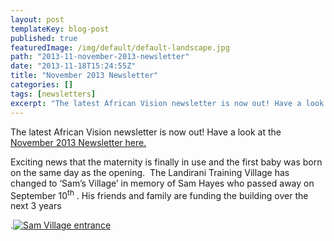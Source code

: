 ```yaml
---
layout: post
templateKey: blog-post
published: true
featuredImage: /img/default/default-landscape.jpg
path: "2013-11-november-2013-newsletter"
date: "2013-11-18T15:24:55Z"
title: "November 2013 Newsletter"
categories: []
tags: [newsletters]
excerpt: "The latest African Vision newsletter is now out! Have a look at the November 2013 Newsletter here.E..."
---
```


The latest African Vision newsletter is now out! Have a look at the [November 2013 Newsletter here.](https://f000.backblazeb2.com/file/avm-wp-uploads/2013/11/Nov-AVM-Newsletter-issue-18-November-2013-.pdf "Nov 2013 Newsletter")

Exciting news that the maternity is finally in use and the first baby was born on the same day as the opening.  The Landirani Training Village has changed to ‘Sam’s Village’ in memory of Sam Hayes who passed away on September 10<sup>th</sup> . His friends and family are funding the building over the next 3 years

.[![Sam Village entrance](https://f000.backblazeb2.com/file/avm-wp-uploads/2013/11/Sam-Village-gate+sml-300x200.jpg)](https://f000.backblazeb2.com/file/avm-wp-uploads/2013/11/Sam-Village-gate+sml.jpg)
